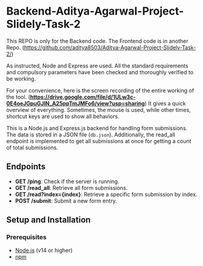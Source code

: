 # Backend-Aditya-Agarwal-Project-Slidely-Task-2

This REPO is only for the Backend code. The Frontend code is in another Repo. (https://github.com/aditya8503/Aditya-Agarwal-Project-Slidely-Task-2/)

As instructed, Node and Express are used. All the standard requirements and compulsory parameters have been checked and thoroughly verified to be working.

For your convenience, here is the screen recording of the entire working of the tool. (**https://drive.google.com/file/d/1ULw3c-0E4oeJGpuGJlN_A25ppTmJMFo6/view?usp=sharing**) It gives a quick overview of everything. Sometimes, the mouse is used, while other times, shortcut keys are used to show all behaviors.

This is a Node.js and Express.js backend for handling form submissions. The data is stored in a JSON file (`db.json`). Additionally, the read_all endpoint is implemented to get all submissions at once for getting a count of total submissions.

## Endpoints

- **GET /ping**: Check if the server is running.
- **GET /read_all**: Retrieve all form submissions.
- **GET /read?index={index}**: Retrieve a specific form submission by index.
- **POST /submit**: Submit a new form entry.

## Setup and Installation

### Prerequisites

- [Node.js](https://nodejs.org/) (v14 or higher)
- [npm](https://www.npmjs.com/)
